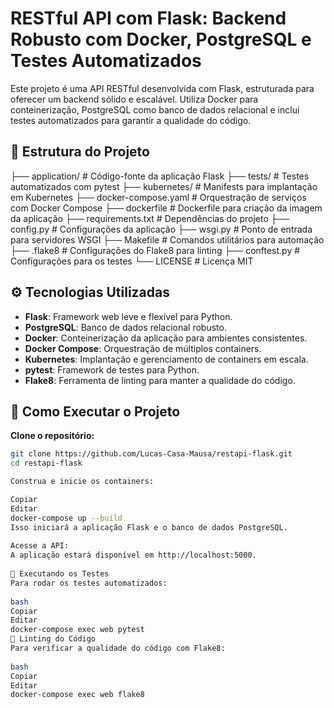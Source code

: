 # RESTful API com Flask: Backend Robusto com Docker, PostgreSQL e Testes Automatizados

Este projeto é uma API RESTful desenvolvida com Flask, estruturada para oferecer um backend sólido e escalável. Utiliza Docker para conteinerização, PostgreSQL como banco de dados relacional e inclui testes automatizados para garantir a qualidade do código.

## 🧱 Estrutura do Projeto
├── application/ # Código-fonte da aplicação Flask
├── tests/ # Testes automatizados com pytest
├── kubernetes/ # Manifests para implantação em Kubernetes
├── docker-compose.yaml # Orquestração de serviços com Docker Compose
├── dockerfile # Dockerfile para criação da imagem da aplicação
├── requirements.txt # Dependências do projeto
├── config.py # Configurações da aplicação
├── wsgi.py # Ponto de entrada para servidores WSGI
├── Makefile # Comandos utilitários para automação
├── .flake8 # Configurações do Flake8 para linting
├── conftest.py # Configurações para os testes
└── LICENSE # Licença MIT

## ⚙️ Tecnologias Utilizadas

- **Flask**: Framework web leve e flexível para Python.
- **PostgreSQL**: Banco de dados relacional robusto.
- **Docker**: Conteinerização da aplicação para ambientes consistentes.
- **Docker Compose**: Orquestração de múltiplos containers.
- **Kubernetes**: Implantação e gerenciamento de containers em escala.
- **pytest**: Framework de testes para Python.
- **Flake8**: Ferramenta de linting para manter a qualidade do código.

## 🚀 Como Executar o Projeto

 **Clone o repositório:**

   ```bash
   git clone https://github.com/Lucas-Casa-Mausa/restapi-flask.git
   cd restapi-flask
   
   Construa e inicie os containers:

   Copiar
   Editar
   docker-compose up --build
   Isso iniciará a aplicação Flask e o banco de dados PostgreSQL.
    
   Acesse a API:    
   A aplicação estará disponível em http://localhost:5000.
    
   🧪 Executando os Testes
   Para rodar os testes automatizados:
    
   bash
   Copiar
   Editar
   docker-compose exec web pytest
   🧹 Linting do Código
   Para verificar a qualidade do código com Flake8:
    
   bash
   Copiar
   Editar
   docker-compose exec web flake8
```
